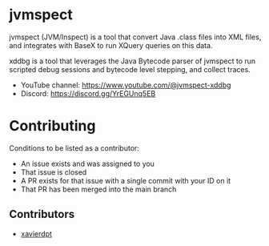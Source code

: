 # jvmspect

jvmspect (JVM/Inspect) is a tool that convert Java .class files into XML files, and integrates with BaseX to run XQuery queries on this data.

xddbg is a tool that leverages the Java Bytecode parser of jvmspect to run scripted debug sessions and bytecode level stepping, and collect traces.

- YouTube channel: https://www.youtube.com/@jvmspect-xddbg
- Discord: https://discord.gg/YrEGUnq5EB

# Contributing

Conditions to be listed as a contributor:
- An issue exists and was assigned to you
- That issue is closed
- A PR exists for that issue with a single commit with your ID on it
- That PR has been merged into the main branch

## Contributors

- [xavierdpt](https://github.com/xavierdpt)


